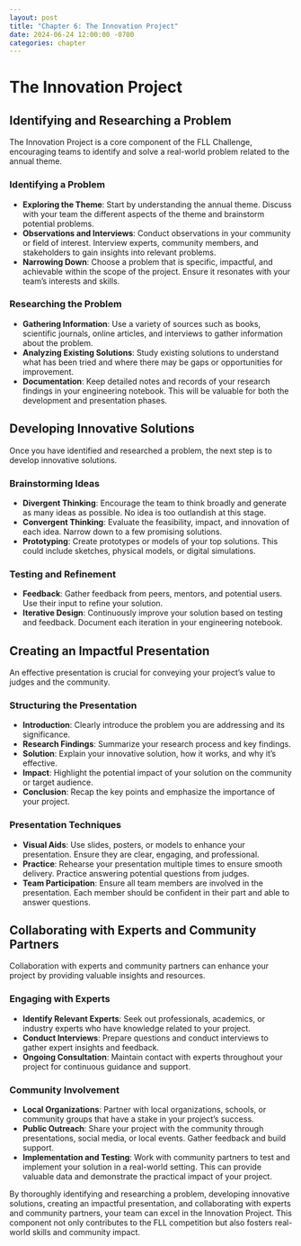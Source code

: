 ```yaml
---
layout: post
title: "Chapter 6: The Innovation Project"
date: 2024-06-24 12:00:00 -0700
categories: chapter
---
```


# The Innovation Project

## Identifying and Researching a Problem

The Innovation Project is a core component of the FLL Challenge, encouraging teams to identify and solve a real-world problem related to the annual theme.

### Identifying a Problem
- **Exploring the Theme**: Start by understanding the annual theme. Discuss with your team the different aspects of the theme and brainstorm potential problems.
- **Observations and Interviews**: Conduct observations in your community or field of interest. Interview experts, community members, and stakeholders to gain insights into relevant problems.
- **Narrowing Down**: Choose a problem that is specific, impactful, and achievable within the scope of the project. Ensure it resonates with your team’s interests and skills.

### Researching the Problem
- **Gathering Information**: Use a variety of sources such as books, scientific journals, online articles, and interviews to gather information about the problem.
- **Analyzing Existing Solutions**: Study existing solutions to understand what has been tried and where there may be gaps or opportunities for improvement.
- **Documentation**: Keep detailed notes and records of your research findings in your engineering notebook. This will be valuable for both the development and presentation phases.

## Developing Innovative Solutions

Once you have identified and researched a problem, the next step is to develop innovative solutions.

### Brainstorming Ideas
- **Divergent Thinking**: Encourage the team to think broadly and generate as many ideas as possible. No idea is too outlandish at this stage.
- **Convergent Thinking**: Evaluate the feasibility, impact, and innovation of each idea. Narrow down to a few promising solutions.
- **Prototyping**: Create prototypes or models of your top solutions. This could include sketches, physical models, or digital simulations.

### Testing and Refinement
- **Feedback**: Gather feedback from peers, mentors, and potential users. Use their input to refine your solution.
- **Iterative Design**: Continuously improve your solution based on testing and feedback. Document each iteration in your engineering notebook.

## Creating an Impactful Presentation

An effective presentation is crucial for conveying your project’s value to judges and the community.

### Structuring the Presentation
- **Introduction**: Clearly introduce the problem you are addressing and its significance.
- **Research Findings**: Summarize your research process and key findings.
- **Solution**: Explain your innovative solution, how it works, and why it’s effective.
- **Impact**: Highlight the potential impact of your solution on the community or target audience.
- **Conclusion**: Recap the key points and emphasize the importance of your project.

### Presentation Techniques
- **Visual Aids**: Use slides, posters, or models to enhance your presentation. Ensure they are clear, engaging, and professional.
- **Practice**: Rehearse your presentation multiple times to ensure smooth delivery. Practice answering potential questions from judges.
- **Team Participation**: Ensure all team members are involved in the presentation. Each member should be confident in their part and able to answer questions.

## Collaborating with Experts and Community Partners

Collaboration with experts and community partners can enhance your project by providing valuable insights and resources.

### Engaging with Experts
- **Identify Relevant Experts**: Seek out professionals, academics, or industry experts who have knowledge related to your project.
- **Conduct Interviews**: Prepare questions and conduct interviews to gather expert insights and feedback.
- **Ongoing Consultation**: Maintain contact with experts throughout your project for continuous guidance and support.

### Community Involvement
- **Local Organizations**: Partner with local organizations, schools, or community groups that have a stake in your project’s success.
- **Public Outreach**: Share your project with the community through presentations, social media, or local events. Gather feedback and build support.
- **Implementation and Testing**: Work with community partners to test and implement your solution in a real-world setting. This can provide valuable data and demonstrate the practical impact of your project.

By thoroughly identifying and researching a problem, developing innovative solutions, creating an impactful presentation, and collaborating with experts and community partners, your team can excel in the Innovation Project. This component not only contributes to the FLL competition but also fosters real-world skills and community impact.
